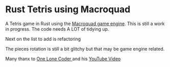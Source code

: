 # Rust Tetris using Macroquad
A Tetris game in Rust using the [Macroquad game engine](https://macroquad.rs/). This is still a work in progress. The code needs A LOT of tidying up.

Next on the list to add is refactoring

The pieces rotation is still a bit glitchy but that may be game engine related.

Many thanx to [One Lone Coder ](https://www.onelonecoder.com) and his [YouTube Video](https://youtu.be/8OK8_tHeCIA)